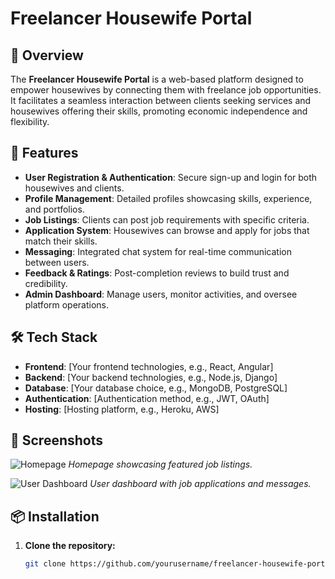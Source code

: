 # Freelancer Housewife Portal

## 📝 Overview

The **Freelancer Housewife Portal** is a web-based platform designed to empower housewives by connecting them with freelance job opportunities. It facilitates a seamless interaction between clients seeking services and housewives offering their skills, promoting economic independence and flexibility.

## 🚀 Features

- **User Registration & Authentication**: Secure sign-up and login for both housewives and clients.
- **Profile Management**: Detailed profiles showcasing skills, experience, and portfolios.
- **Job Listings**: Clients can post job requirements with specific criteria.
- **Application System**: Housewives can browse and apply for jobs that match their skills.
- **Messaging**: Integrated chat system for real-time communication between users.
- **Feedback & Ratings**: Post-completion reviews to build trust and credibility.
- **Admin Dashboard**: Manage users, monitor activities, and oversee platform operations.

## 🛠️ Tech Stack

- **Frontend**: [Your frontend technologies, e.g., React, Angular]
- **Backend**: [Your backend technologies, e.g., Node.js, Django]
- **Database**: [Your database choice, e.g., MongoDB, PostgreSQL]
- **Authentication**: [Authentication method, e.g., JWT, OAuth]
- **Hosting**: [Hosting platform, e.g., Heroku, AWS]

## 📸 Screenshots

![Homepage](link_to_homepage_screenshot)
*Homepage showcasing featured job listings.*

![User Dashboard](link_to_dashboard_screenshot)
*User dashboard with job applications and messages.*

## 📦 Installation

1. **Clone the repository:**
   ```bash
   git clone https://github.com/yourusername/freelancer-housewife-portal.git
